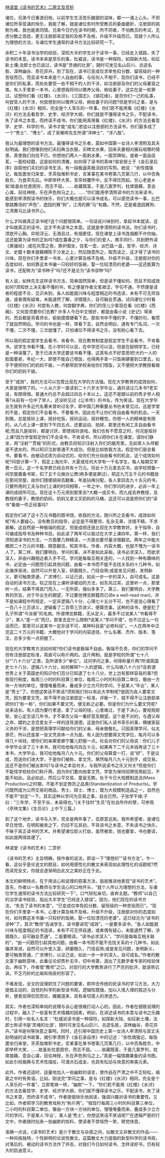 [林语堂《读书的艺术》二原文及赏析](https://www.vrrw.net/wx/9078.html)

诸位，兄弟今日重游旧地，以前学生生活苦乐酸甜的滋味，都一一涌上心头。不但诸位所享弦诵的快乐，我能了解，就是诸位有时所受教员的委曲磨折，注册部的挑剔为难，我也能表同情。兄弟今日仍在读书时期，所不同者，不怕教员的考试，无虑分数之高低，更无注册部来定我的及格不及格，升级不升级而已。现就个人所认为理想的方法，与诸位学生通常的读书方法比较研究一下。

余积二十年读书治学的经验，深知大半的学生对于读书一事，已经走入错路，失了读书的本意。读书本来是至乐的事，杜威说，读书是一种探险，如探新大陆，如征新土壤;法郎士也已说过，读书是“灵魂的壮游”，随时可发见名山巨川、古迹名胜、深林幽谷、奇花异卉。到了现在，读书已变成仅求幸免扣分数、留班级的一种苦役而已。而且读书本来是个人自由的事，与任何人不相干，现你们读书，已经不是你们的私事，而处处要受一些不相干的人的干涉，如注册部及你们的父母妻室之类。有人手里拿一本书，心里想我将何以赡养父母，俯给妻子，这实在是一桩罪过。试想你们看《红楼》、《水浒》、《三国志》、《镜花缘》，是否你们一己的私事，何尝受人的干涉，何尝想到何以赡养父母，俯给妻子的问题?但是学问之事，是与《红楼》《水浒》相同，完全是个人享乐的一件事。你们若不能用看《红楼》《水浒》的方法去看哲学、史学、经济学大纲，你们就是不懂得读书之乐，不配读书，失了读书之本意，而终读不成书。你们能用真用看《红楼》、《水浒》的方法去看哲学、史学、科学的书，读书才能“成名”;若徒以注册部的方法读书，你们最多成了一个“秀士”、“博士”，成了吴稚晖先生所谓“洋绅士”、“洋八股”。



我认为最理想的读书方法，最懂得读书之乐者，莫如中国第一女诗人李清照及其夫赵明诚。我们想像到他们夫妇典当衣服，买碑文水果，回来夫妻相对展玩咀嚼的情景，真使我们向往不已。你想他们两人一面剥水果，一面赏碑帖，或者一面品佳茗，一面校经籍，这是如何的清雅，如何得了读书的真味?易安居士于《金石录后序》自叙他们夫妇的读书生活，有一段极逼真极活跃的写照。她说：“余性偶强记，每饭罢坐归来堂，烹茶指堆积书史，言某事在某书卷第几页第几行，以中否角胜负，为食茶先后。中即举杯大笑，至茶倾覆怀中，反不得饮而起。甘心老是乡矣!故虽处忧患困穷，而志不屈。……收藏既富，于是几案罗列，枕席狼藉，意会心谋，目往神授，乐在声色狗马之上。……”你们能用李清照读书的方法来读书，能感到李清照读书的快乐，你们大概也就可以读书成名，可以感觉读书一事，比巴黎跳舞场的“声色”，逸园的赛“狗”，江湾的赛“马”有趣。不然，还是看逸园赛狗、江湾赛马比读书开心。

什么才叫做真正读书呢?这个问题很简单。一句话说兴味到时，拿起书本就读，这才叫做真正的读书，这才不失读书之本意。这就是李清照的读书法。你们读书时，须放开心胸，仰视浮云，无酒且过，有烟更佳，现在课堂上读书连烟都不许你抽，这还能算为读书的正轨吗?或在暮春之夕，与你们的爱人，携手同行，共到野外读《离骚经》;或在风雪之夜，靠炉围坐，佳茗一壶，淡巴菇一盒，哲学、经济、诗文、史籍十数本狼藉横陈于沙发之上，然后随意所之，取而读之，这才得了读书的兴味。现在你们手里拿一书本，心里计算及格不及格、升级不升级，注册部对你的态度如何，如何靠这本书骗一只较好的饭碗，娶一位较漂亮的老婆——这还能算为读书，还配称为“读书种子”吗?还不是沦为“读书谬种”吗?

有人说，如林先生这样读书方法，简单固然简单，但是读不懂如何，而且不知成效如何?须知世上决无看不懂的书，有之便是作者文笔艰涩，字句不通，不然便是读者的程度不合，见识未到。各人如能就兴味与程度相近的书选读，未有不可无师自通，或者偶有疑难，未能遽然了解，涉猎既久，自可融会贯通。试问诸位少时看《红楼》《水浒》何尝有人教，何尝翻字典，你们的侄儿少辈现在看《红楼》《西厢》，又何尝须要你们去教? 许多人今日中文很好，都是由看小说《史记》得来的，而且都是背着师长，偷偷摸摸硬看下去。那些书中不懂的字，不懂的句，看惯了就自然明白。学问的书也是一样，常看下去，自然会明白，遇有专门名词，一次不懂，二次不懂，三次就懂了。只怕诸位不得读书之乐，没有耐心看下去。

所以我的假定是学生会看书，肯看书，现在教育制度是假定学生不会看书，不肯看书。说学生书看不懂，在小学时可以说，在中学还可以说，但是在聪明学生，已经是一种诬蔑了。至于已进大学还要说书看不懂，这真有点不好意思吧!大约一人的脸面要紧，年纪一大，即使不能自己喂饭，也得两手拿一只饭碗硬塞到口里去，似乎不便把你们的奶妈干娘，一齐都带到学校来给你们喂饭，又不便把大学教授看做你们的奶妈干娘。

至于“成效”，我的方法可以包管比现在大学的方法强。现在大学教育的成效如何，大家是很明了的。一人从六岁一直读到二十六岁大学毕业，通共读过几本书?老实说，有限得很。普通大约总不会超过四五十本以上。这还不是跟以前的秀才举人相等?从前有一位中了举人，还没听见过《公羊传》的书名，传为笑话。现在大学毕业生就有许多近代名著未曾听过名字，即中国几种重要丛书也未曾见过。这是学堂的不是，假定你们不会看书，不要看书，因此也不让你们有自由看书的机会。一天到晚，总是摇铃上课，摇铃吃饭，摇铃运动，摇铃睡觉。你想一人的精神是有限的，从八点上课一直到下午四五点，还要运动、拍球，那里还有闲工夫自由看书呢;而且凡是摇铃，都是讨厌，即使摇铃游戏，我们也有不愿意之时，何况是摇铃上课?因为学堂假定你们不会读书，不肯读书，所以把你们关在课堂，请你们静坐，用“注射”“贯输”的形式，由教员将知识注射入你们的脑壳里。无如常人头颅都是不透水的，所以知识注射普通不大成功。但是比如依我方法，假定你们是会看书，要看书，由被动式改为自动式的，给你们充分自由看书的机会，这个成效如何呢?间尝计算一下，假定上海光华、大夏或任何大学有一千名学生，每人每期交学费一百元，这一千名学费已经合共有十万元。将此十万元拿去买书，由学校预备一间空屋置备书架，扣了五千元做办公费(再多便是罪过)，把这九万五千元的书籍放在那间空屋，由你们随便胡闹去翻看，年底拈阄分配，各人拿回去九十五元的书，只要所用的工夫与你们上课的时间相等，一年之中，你们学问的进步，必非一年上课的成绩所可比。现在这十万元用到那里去?大概一成买书，而九成去养教授，及教授的妻子，教授的奶妈，奶妈又拿又买奶妈的马桶，这还可以说是把你们的“读书”看做一件正经事吗?

假定你们进了这十万元书籍的图书馆，依我的方法，随兴所之去看书，成效如何呢?有人要疑心，没有教员的指导，必定是不得要领，乱杂无章，涉猎不精，不求甚解。这自然是一种极端的假定，但是成绩还是比现在大学教育好。关于指导，自可编成指导书及种种书目。如此读了两年可以抵过在大学上课四年。第一样，我们须知道读书的方法，一方面要几种精读，一方面也要尽量涉猎翻览。两年之中能大概把二十万元的书籍，随意翻览。知其书名、作者、内容大概，也就不愧为一读书人了。第二样，我们要明白，学问的事，决不是如此呆板。读书必求深入，而欲求深入，非由兴趣相近者入手不可。学问是每每互相关连的，一人找到一种有趣味的书，必定由一问题而引起其他问题，由看一本书而不能不去找关系的十几种书，如此循序渐进，自然可以升堂入室，研磨既久，门径自熟;或是发见问题，发明新义，更可触类旁通，广求博引，以证己说，如此一步一步的深入，自可成名。这是自动的读书方法。较之现在上课听讲被动的方法，如东风过耳，这里听一点，那里听一点，结果不得其门而入，一无所获，强似多多了。第三，我们要明白，大学教育的宗旨，对于毕业生的期望，不过要他博览群籍而已(Be a well-read man)，并不是如课程中所规定，一定非逻辑八十分，心理七十五分不可，也不是说心理看了一百八十三页讲义，逻辑看了二百零三页讲义，便算完事。这种的读书，便是犯了孔子所谓“今汝昼”的毛病。所谓博览群籍，无从定义，最多不过说某人“书看得不少”，某人“差一点”而已，那里去定什么限制?说某人“学问不错”，也不过这么一句话而已，那里可以说某书一定非读不可，某种科目是“必修科目”。一人在两年中泛览这二十万元的书籍，大概他对于学问的内容途径，什么名著、杰作、版本、笺注，总多少有一点把握了。

现在的大学教育方法如何呢?你们读书是极端不自由，极端不负责，你们的学问不但有注册部定标准，简直可以称斤两的。这斤两制，就是学校的所谓“七十八分”“八十六分”之类，及所谓多少“单位”。试问学问之事，何得称量斤两?所谓英国史七十八分，逻辑八十六分，如何解释?一人的逻辑，什么叫做八十六分?且若谓世界上关于英国史的知识你们百分已知道了七十八分，世上岂有那样容易的事?但依现行制度，每周三小时的科目算三单位，每周二小时的科目算二单位，像由一方块一方块的单位，慢慢堆叠而来，叠成多少立方尺的学问，于是某人“毕业”，某人是“秀士”了。你想这笑话不笑话?须知我们何以有此大学制呢?是因为各人要拿文凭，因为要拿文凭，故不得不由注册部定一标准，评衡一下，就不得不让注册部来把你们“称一称”。你们如果不要文凭，便无称之必要。但是你们为什么要文凭呢?说来话长。有人因为要行孝道，拿了父母的钱，心里难过，于是下决心，要规规矩矩，安心定志读几年书，才不辜负父母一番好意及期望。这个是不对的，与遵父母之命，媒妁之言恋爱女子一样的违背道德。这是你们私人读书享乐的事，横被家庭义务的干涉，是想把真理学问献给你们的父亲、母亲做敬礼。只因真理学问，似太渺茫，所以还是拿一张文凭具体一点为是。有人因为想要得文凭学位，每月可以多得几十块钱，使你们的亲卿爱卿宁馨儿舒服一点。社会对你们的父母说：你们儿子中学毕业读了三十本书，我可给他每月四五十元，如果再下二千元本钱再读了三十本书，大学毕业，我可给他每月八九十元。你们的父母算盘一打，说“好”，于是议成，而送你们进大学，于是你们被称，拿文凭，果然每月八九十元到手，成交易。这还不是你们被出卖吗?与读书之本旨何关，与我所说读书之乐又何关?但是你们不能怪学校给你们称斤两，因为你们要向他拿文凭，学堂为保持招牌信用起见，不能不如此。且必如此，然后公平交易，童叟无欺。处于今日大规模制造法(Mass Production)之时期，不能不划定商货之品类(Standardization of Products)。学问既然成为公然交易的商品，秀士、硕士、博士，既为大规模制造品之一，自然也不能不“划定”一下。其实这种以学问为交易之事，自古已然。子张学干禄;子曰：“三年学，不至于谷，未易得也。”(关于往时“生员”在社会所作的孽，可参观《亭林文集》《生员论》上中下三篇。)

到了这个地步，读书与入学，完全是两件事了，去原意远矣。我所希望者，是诸位早日觉悟，在明知被卖之下，仍旧不忘其初，不背读书之本意，不失读书之快乐，不昧于真正读书的艺术。并希望诸位趁火打劫，虽然被卖，钱也要拿，书也要读，如此就两得其便了。

林语堂《读书的艺术》二赏析

《读书的艺术》主旨明确，按作者的说法，即谈一下“理想的”“读书方法”。乍一看，这似乎是论说文的题目，如何用感性化的散文来表现如此理性化的话题呢?然而读完全文，你就会逐渐明白此文之美妙正在于此。

本文的鲜明特点，在于用谈心和说理的叙事方法，层层推进地表现“读书的艺术”。首先，作者以一名教师与学生谈心的口吻开头，“就个人所认为理想的方法，与诸位学生通常的读书方法比较研究一下”。口气轻松亲切，直奔主题。“教师”以自己的治学读书经验，指出大半学生“已经走入错误”。因为，他们现在的读书方法，“失去了读书的本意”。“已变成仅幸免扣分数、留班级的一种苦役而已”。“现在你们手里拿一本书，心里计算及格不及格，升级不升级，注册部对你的态度如何，如何靠这本书骗一只较好的饭碗，娶一位较漂亮的老婆”。这已经沦为“读书的谬种”了。其次“教师”告诫学生，读书要讲究“成效”。一是要多读书，“各人如能就兴味与程度相近的书选读，未有不可无师自通，或者偶有疑心，未能遽然了解，涉猎既久，自可融会贯通”。二是要精读。“读书必求深入”，“学问是每每互相关联的”，“由一问题而引起其他问题，由看一本书而不能不去找关系的十几种书，如此循序渐进，自然可以升堂入室，研磨既久，门径自熟;或是发见问题，发明新义，更可触类旁通，广求博引，以证己说，如此一步一步的深入，自可成名。”作者的散文富于幽默意味，此番议论却质朴无华，切中肯綮，道出了无数学者专家的经验体会。再往下，作者借“教师”之口，对现行的大学教育进行了严厉的批评，就语带讥讽，不乏巧妙的比喻和俏皮的形容了。

不难发现，全文的说理抓住了问题的要害，即抨击传统的死读书的学习方法，大力提倡主动的、自觉的科学的新型读书观。逻辑性既强，加以入情入理的叙述与分析，便表现得侃侃而论，娓娓道来，具有亲切感人的渗透力。

其实，作者也深知单纯的说理与谈心是很难打动人心的。因此，作者在细致说理的过程中，融入了一些富有艺术情趣的因素，例如，在讲述读书的本意与读书之乐趣时，引用一些名人名言：“杜威说读书是一种探险，如探新大陆、如征新土壤，法郎士称读书是‘灵魂的壮游’，随时可发见名山巨川、古迹名胜，深林幽谷，奇花异卉。”读书是何等快意之事呵。同时，还引用中国历史上第一女诗人李清照与其丈夫赵明诚的读书故事，摘引李清照于《金石录自序》中的记述：“余性偶强记，每饭罢坐归来堂，烹茶指堆积书史，言某事在某书卷第几页第几行，以中否角胜负，中即举杯大笑，……故虽处忧患困穷，而志不屈。……收藏既富，于是几案罗列，枕席狼藉，意会心谋，目往神授，乐在声色狗马之上。”真是一幅情趣兼备的读书图。如此引经据典与艺术性描绘，可谓点石成金，也具有松动与快意的审美元素。

此外，作者还适时、适量地加入一些幽默的语言，使作品在严肃之中不乏轻松，缜密之中时有笑语。比如，刚说完“学问之事，是与《红楼》《水浒》相同，完全是个人享乐的一件事”，立即笔锋一转，“幽默”一下，“你们若不能用《红楼》《水浒》的方法去看哲学、史学、经济学大纲，你们就不懂得读书之乐，不配读书，失了读书之本意，而终读不成书”。作者提倡快乐地阅读，强调兴趣对读书的重要性。又比如，作者把学习的教育戏称为“称斤两”。“按现行每周三小时的科目算三单位，二小时的科目算二单位，像由一方块一方块的单位，慢慢堆叠而来，叠成多少立方尺的学问，于是某人‘毕业’，某人是‘秀士’，你想这笑话不笑话呢?”在逻辑严密的行文中，作者随时拈来一些幽默的佐料，使读者不禁哑然一笑，顿觉快意。

准确一点说，《读书的艺术》是介于散文与杂感之间，似散文又非散文的作品——一种风格独特，个性鲜明的论说性散文。这篇散文大力提倡的新型科学的读书观，对落后的、被动的读书方法作了抨击，对我们今日如何读书、怎样读好书，仍有较大的启迪意义。

